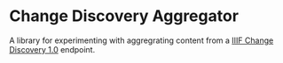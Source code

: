 # Change Discovery Aggregator

A library for experimenting with aggregrating content from a 
[IIIF Change Discovery 1.0](https://iiif.io/api/discovery/1.0/) endpoint.

